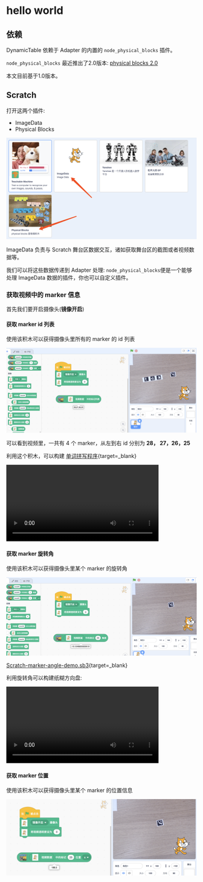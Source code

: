# hello world

## 依赖

DynamicTable 依赖于 Adapter 的内置的 `node_physical_blocks` 插件。 

`node_physical_blocks` 最近推出了2.0版本: [physical blocks 2.0](/extension_guide/physical_blocks2/)

本文目前基于1.0版本。

<!--
![](/img/008977d2d35d02c87bfc64cda9455e1e.png)

为了运行`node_physical_blocks` 插件，你的[本地需要具备 Python 环境](/Python_Projects/install_python/)。

第一次运行`node_physical_blocks` 插件，会自动安装依赖: `opencv-contrib-python`, 依赖比较大(`> 60MB`), 耐心等待 1 分钟左右，安装完成会会弹出通知。

!!! 提醒
    如果自动安装没有成功，你可以在命令行里手动安装: `pip install opencv-contrib-python --user`

`node_physical_blocks`正常运行之后，就可以到 Scratch 中编程。
-->

## Scratch

打开这两个插件:

-   ImageData
-   Physical Blocks

![](/img/253ce5ec1a3a1c828cb8e994be28310e.png)

ImageData 负责与 Scratch 舞台区数据交互，诸如获取舞台区的截图或者视频数据等。

我们可以将这些数据传递到 Adapter 处理: `node_physical_blocks`便是一个能够处理 ImageData 数据的插件，你也可以自定义插件。

### 获取视频中的 marker 信息

首先我们要开启摄像头(**镜像开启**)

#### 获取 marker id 列表

使用该积木可以获得摄像头里所有的 marker 的 id 列表

![](/img/9e58f774c4ba5608c6071049441b056e.png)

可以看到视频里，一共有 4 个 marker，从左到右 id 分别为 **28， 27，26，25**

利用这个积木，可以构建 [单词拼写程序](https://scratch-beta.codelab.club/?sb3url=https://adapter.codelab.club/sb3/Scratch-spell-demo.sb3){target=\_blank}

<video width=80% src="/video/1590154622682774.mp4" controls="controls"></video>

#### 获取 marker 旋转角
使用该积木可以获得摄像头里某个 marker 的旋转角

![](/img/9c1c6546a1eb7a16d840d627bb213f6a.png)


[Scratch-marker-angle-demo.sb3](https://scratch-beta.codelab.club/?sb3url=https://adapter.codelab.club/sb3/Scratch-marker-angle-demo.sb3){target=\_blank}

利用旋转角可以构建纸糊方向盘:

<video width=80% src="/video/1591187790289712.mp4" controls="controls"></video>

#### 获取 marker 位置
使用该积木可以获得摄像头里某个 marker 的位置信息

![](/img/b43faf03d72bf90c938794f864963e7a.png)

